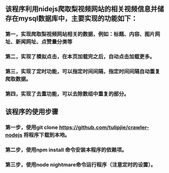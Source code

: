 ## 该程序利用nidejs爬取梨视频网站的相关视频信息并储存在mysql数据库中，主要实现的功能如下：
### 第一，实现爬取梨视频网站相关的数据，例如：标题、内容、图片网址、新闻网址、点赞量分类等
### 第二，实现了模拟点击，在本页加载完之后，自动点击加载更多。
### 第三，实现了定时功能，可以指定时间间隔，指定时间间隔自动重复爬取数据。
### 第四，实现了去重功能，可以去除数组中重复的部分。
## 该程序的使用步骤
### 第一步，使用git clone https://github.com/tulipjie/crawler-nodejs 将程序下载到本地。
### 第二步，使用npm install 命令安装本程序的依赖项。
### 第三步，使用node nightmare命令运行程序（注意定时的设置）。 
